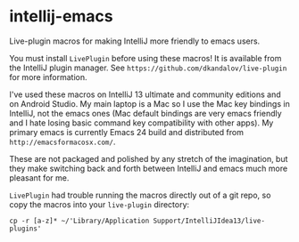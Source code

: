 intellij-emacs
==============

Live-plugin macros for making IntelliJ more friendly to emacs users.

You must install `LivePlugin` before using these macros! It is available
from the IntelliJ plugin manager. See `https://github.com/dkandalov/live-plugin`
for more information.

I've used these macros on IntelliJ 13 ultimate and community editions
and on Android Studio. My main laptop is a Mac so I use the Mac key
bindings in IntelliJ, not the emacs ones (Mac default bindings are very
emacs friendly and I hate losing basic command key compatibility with
other apps). My primary emacs is currently Emacs 24 build and distributed
from `http://emacsformacosx.com/`.

These are not packaged and polished by any stretch of the imagination, but
they make switching back and forth between IntelliJ and emacs much more
pleasant for me.

`LivePlugin` had trouble running the macros directly out of a git
repo, so copy the macros into your `live-plugin` directory:

```
cp -r [a-z]* ~/'Library/Application Support/IntelliJIdea13/live-plugins'
```
